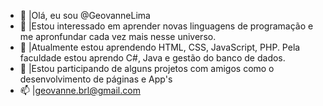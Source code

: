 - 👋 |Olá, eu sou @GeovanneLima
- 👀 |Estou interessado em aprender novas linguagens de programação e me apronfundar cada vez mais nesse universo.
- 🌱 |Atualmente estou aprendendo HTML, CSS, JavaScript, PHP. Pela faculdade estou aprendo C#, Java e gestão do banco de dados.
- 💞️ |Estou participando de alguns projetos com amigos  como o desenvolvimento de páginas e App's
- 📫 |geovanne.brl@gmail.com 
<!---
GeovanneLima/GeovanneLima is a ✨ special ✨ repository because its `README.md` (this file) appears on your GitHub profile.
You can click the Preview link to take a look at your changes.
--->

